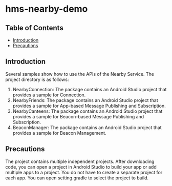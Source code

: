 # hms-nearby-demo
## Table of Contents
 * [Introduction](#introduction)
 * [Precautions](#precautions)
## Introduction
 Several samples show how to use the APIs of the Nearby Service. The project directory is as follows:
1. NearbyConnection: The package contains an Android Studio project that provides a sample for Connection.
2. NearbyFriends: The package contains an Android Studio project that provides a sample for App-based Message Publishing and Subscription.
3. NearbyCanteens: The package contains an Android Studio project that provides a sample for Beacon-based Message Publishing and Subscription.
4. BeaconManager: The package contains an Android Studio project that provides a sample for Beacon Management.
## Precautions
The project contains multiple independent projects. After downloading code, you can open a project in Android Studio to build your app or add multiple apps to a project. You do not have to create a separate project for each app. You can open setting.gradle to select the project to build.
